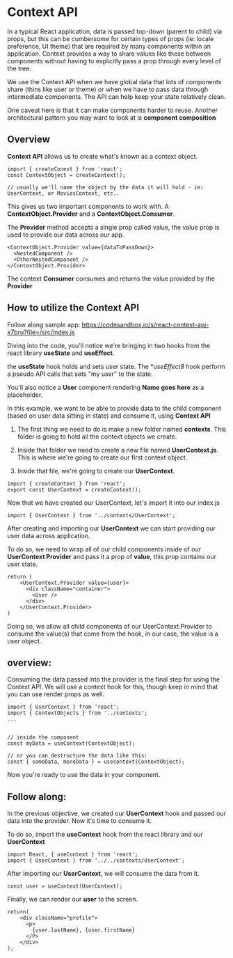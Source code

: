 # Context API

In a typical React application, data is passed top-down (parent to child) via props, but this can be cumbersome for certain types of props (ie: locale preference, UI theme) that are required by many components within an application. Context provides a way to share values like these between components without having to explicitly pass a prop through every level of the tree.

We use the Context API when we have global data that lots of components share (thins like user or theme) or when we have to pass data through intermediate components. The API can help keep your state relatively clean.

One caveat here is that it can make components harder to reuse. Another architectural pattern you may want to look at is **component composition**

## Overview

**Context API** allows us to create what's known as a context object.

```
import { createConext } from 'react';
const ContextObject = createContext();

// usually we'll name the object by the data it will hold - ie: UserContext, or MoviesContext, etc..
```

This gives us two important components to work with. A **ContextObject.Provider** and a **ContextObject.Consumer**.

The **Provider** method accepts a single prop called value, the value prop is used to provide our data across our app.

```
<ContextObject.Provider value={dataToPassDown}>
  <NestedComponent />
  <OtherNestedComponent />
</ContextObject.Provider>
```

The context **Consumer** consumes and returns the value provided by the **Provider**

## How to utilize the **Context API**

Follow along sample app: https://codesandbox.io/s/react-context-api-x7bru?file=/src/index.js

Diving into the code, you'll notice we're bringing in two hooks from the react library **useState** and **useEffect**.

the **useState** hook holds and sets user state. The **useEffect8* hook perform a pseudo API calls that sets "my user" to the state.

You'll also notice a **User** component rendering **Name goes here** as a placeholder.

In this example, we want to be able to provide data to the child component (based on user data sitting in state) and consume it, using **Context API**

1. The first thing we need to do is make a new folder named **contexts**. This folder is going to hold all the context objects we create.

2. Inside that folder we need to create a new file named **UserContext.js**. This is where we're going to create our first context object.

3. Inside that file, we're going to create our **UserContext**.

```
import { createContext } from 'react';
export const UserContext = createContext();
```

Now that we have created our UserContext, let's import it into our index.js

```
import { UserContext } from '../contexts/UserContext';
```

After creating and importing our **UserContext** we can start providing our user data across application.

To do so, we need to wrap all of our child components inside of our **UserContext Provider** and pass it a prop of **value**, this prop contains our user state.

```
return (
    <UserContext.Provider value={user}>
      <div className="container">
        <User />
      </div>
    </UserContext.Provider>
)
```

Doing so, we allow all child components of our UserContext.Provider to consume the value(s) that come from the hook, in our case, the value is a user object.

## overview:

Consuming the data passed into the provider is the final step for using the Context API. We will use a context hook for this, though keep in mind that you can use render props as well.

```
import { UserContext } from 'react';
import { ContextObjects } from '../contexts';
...


// inside the component
const myData = useContext(ContextObject);

// or you can destructure the data like this:
const { someData, moreData } = usecontext(ContextObject);
```

Now you're ready to use the data in your component.

## Follow along:

In the previous objective, we created our **UserContext** hook and passed our data into the provider. Now it's time to consume it.

To do so, import the **useContext** hook from the react library and our **UserContext**

```
import React, { useContext } from 'react';
import { UserContext } from '../../contexts/UserContext';
```

After importing our **UserContext**, we will consume the data from it.

```
const user = useContext(UserContext);
```

Finally, we can render our **user** to the screen.

```
return(
    <div className="profile">
      <p>
        {user.lastName}, {user.firstName}
      </P>
    </div>
);

